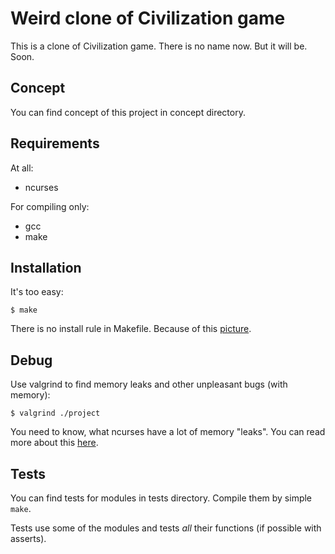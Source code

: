 Weird clone of Civilization game
================================

This is a clone of Civilization game. There is no name now. But it will be. Soon.

Concept
-------
You can find concept of this project in concept directory.

Requirements
------------
At all:
* ncurses

For compiling only:
* gcc
* make

Installation
------------
It's too easy:

    $ make

There is no install rule in Makefile. Because of this [picture](http://img99.imageshack.us/img99/3278/makeinstallandkitten.png).

Debug
-----
Use valgrind to find memory leaks and other unpleasant bugs (with memory):

    $ valgrind ./project

You need to know, what ncurses have a lot of memory "leaks". You can read more about this [here](http://invisible-island.net/ncurses/ncurses.faq.html#config_leaks).

Tests
-----
You can find tests for modules in tests directory. Compile them by simple `make`.

Tests use some of the modules and tests *all* their functions (if possible with asserts).
